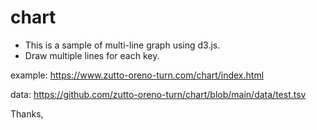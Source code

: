 # chart

- This is a sample of multi-line graph using d3.js.
- Draw multiple lines for each key.

example:
https://www.zutto-oreno-turn.com/chart/index.html

data:
https://github.com/zutto-oreno-turn/chart/blob/main/data/test.tsv

Thanks,
